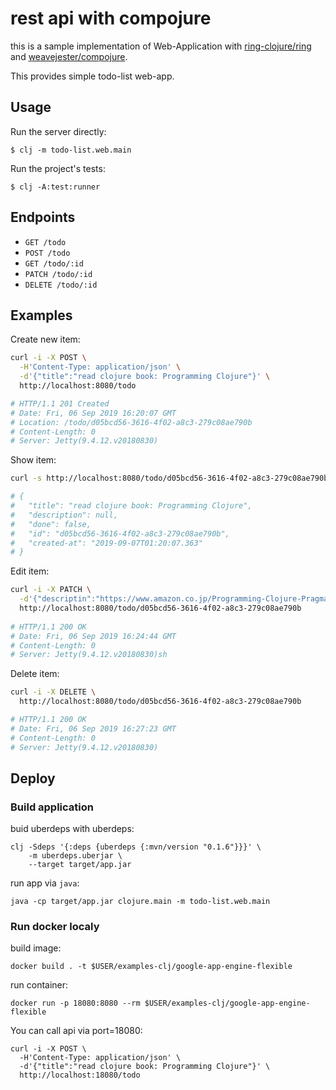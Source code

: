 # rest api with compojure
this is a sample implementation of Web-Application with [ring-clojure/ring](https://github.com/ring-clojure/ring) and [weavejester/compojure](https://github.com/weavejester/compojure).  

This provides simple todo-list web-app.

## Usage

Run the server directly:

    $ clj -m todo-list.web.main

Run the project's tests:

    $ clj -A:test:runner

## Endpoints

- `GET /todo`
- `POST /todo`
- `GET /todo/:id`
- `PATCH /todo/:id`
- `DELETE /todo/:id`

## Examples

Create new item:
```sh
curl -i -X POST \
  -H'Content-Type: application/json' \
  -d'{"title":"read clojure book: Programming Clojure"}' \
  http://localhost:8080/todo

# HTTP/1.1 201 Created
# Date: Fri, 06 Sep 2019 16:20:07 GMT
# Location: /todo/d05bcd56-3616-4f02-a8c3-279c08ae790b
# Content-Length: 0
# Server: Jetty(9.4.12.v20180830)
```

Show item:
```sh
curl -s http://localhost:8080/todo/d05bcd56-3616-4f02-a8c3-279c08ae790b | jq '.'

# {
#   "title": "read clojure book: Programming Clojure",
#   "description": null,
#   "done": false,
#   "id": "d05bcd56-3616-4f02-a8c3-279c08ae790b",
#   "created-at": "2019-09-07T01:20:07.363"
# }
```

Edit item:
```sh
curl -i -X PATCH \
  -d'{"descriptin":"https://www.amazon.co.jp/Programming-Clojure-Pragmatic-Programmers-Miller/dp/1680502468/ref=dp_ob_title_bk"}' \
  http://localhost:8080/todo/d05bcd56-3616-4f02-a8c3-279c08ae790b
 
# HTTP/1.1 200 OK
# Date: Fri, 06 Sep 2019 16:24:44 GMT
# Content-Length: 0
# Server: Jetty(9.4.12.v20180830)sh
```

Delete item:
```sh
curl -i -X DELETE \
  http://localhost:8080/todo/d05bcd56-3616-4f02-a8c3-279c08ae790b

# HTTP/1.1 200 OK
# Date: Fri, 06 Sep 2019 16:27:23 GMT
# Content-Length: 0
# Server: Jetty(9.4.12.v20180830)
```

## Deploy

### Build application

buid uberdeps with uberdeps:

    clj -Sdeps '{:deps {uberdeps {:mvn/version "0.1.6"}}}' \
        -m uberdeps.uberjar \
        --target target/app.jar

run app via `java`:

    java -cp target/app.jar clojure.main -m todo-list.web.main

### Run docker localy

build image:

    docker build . -t $USER/examples-clj/google-app-engine-flexible

run container:

    docker run -p 18080:8080 --rm $USER/examples-clj/google-app-engine-flexible


You can call api via port=18080:

    curl -i -X POST \
      -H'Content-Type: application/json' \
      -d'{"title":"read clojure book: Programming Clojure"}' \
      http://localhost:18080/todo


